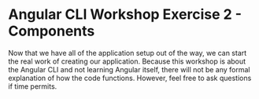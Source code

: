 # Angular CLI Workshop Exercise 2 - Components

Now that we have all of the application setup out of the way, we can start the real work of creating our application. Because this workshop is about the Angular CLI and not learning Angular itself, there will not be any formal explanation of how the code functions. However, feel free to ask questions if time permits.
